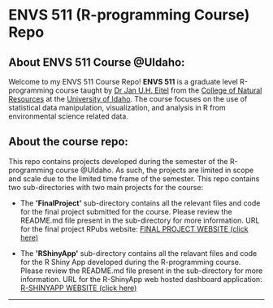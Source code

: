 # ENVS 511 (R-programming Course) Repo

## About ENVS 511 Course @UIdaho:
Welcome to my ENVS 511 Course Repo! **ENVS 511** is a graduate level R-programming course taught by [Dr Jan U.H. Eitel](https://www.uidaho.edu/cnr/faculty/eitel-j) from the [College of Natural Resources](https://www.uidaho.edu/cnr) at the [University of Idaho](https://www.uidaho.edu/). The course focuses on the use of statistical data manipulation, visualization, and analysis in R from environmental science related data. 

## About the course repo:

This repo contains projects developed during the semester of the R-programming course @UIdaho. As such, the projects are limited in scope and scale due to the limited time frame of the semester. This repo contains two sub-directories with two main projects for the course:

* The **'FinalProject'** sub-directory contains all the relevant files and code for the final project submitted for the course. Please review the README.md file present in the sub-directory for more information. URL for the final project RPubs website: [FINAL PROJECT WEBSITE (click here)](https://rpubs.com/abhinav-shrestha/979241)

* The **'RShinyApp'** sub-directory contains all the relavant files and code for the R Shiny App developed during the R-programming course. Please review the README.md file present in the sub-directory for more information. URL for the R-ShinyApp web hosted dashboard application: [R-SHINYAPP WEBSITE (click here)](https://abhinavshrestha.shinyapps.io/Assignment15_ShinyApp/)

<hr>

